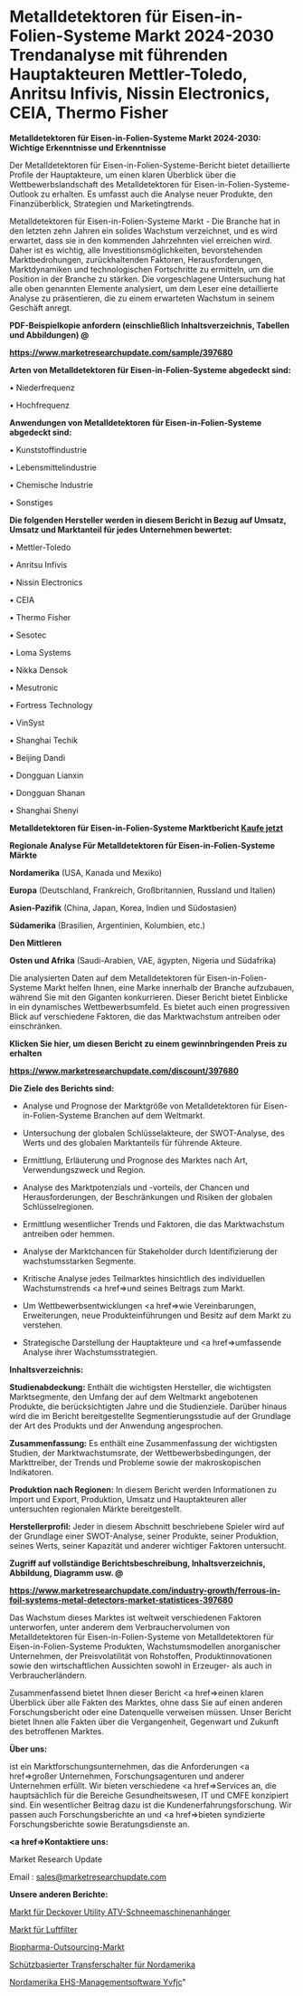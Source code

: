 # Metalldetektoren für Eisen-in-Folien-Systeme Markt 2024-2030 Trendanalyse mit führenden Hauptakteuren Mettler-Toledo, Anritsu Infivis, Nissin Electronics, CEIA, Thermo Fisher

<strong>Metalldetektoren für Eisen-in-Folien-Systeme Markt 2024-2030: Wichtige Erkenntnisse und Erkenntnisse</strong>

Der Metalldetektoren für Eisen-in-Folien-Systeme-Bericht bietet detaillierte Profile der Hauptakteure, um einen klaren Überblick über die Wettbewerbslandschaft des Metalldetektoren für Eisen-in-Folien-Systeme-Outlook zu erhalten. Es umfasst auch die Analyse neuer Produkte, den Finanzüberblick, Strategien und Marketingtrends.

Metalldetektoren für Eisen-in-Folien-Systeme Markt - Die Branche hat in den letzten zehn Jahren ein solides Wachstum verzeichnet, und es wird erwartet, dass sie in den kommenden Jahrzehnten viel erreichen wird. Daher ist es wichtig, alle Investitionsmöglichkeiten, bevorstehenden Marktbedrohungen, zurückhaltenden Faktoren, Herausforderungen, Marktdynamiken und technologischen Fortschritte zu ermitteln, um die Position in der Branche zu stärken. Die vorgeschlagene Untersuchung hat alle oben genannten Elemente analysiert, um dem Leser eine detaillierte Analyse zu präsentieren, die zu einem erwarteten Wachstum in seinem Geschäft anregt.



<strong><b>PDF-Beispielkopie anfordern (einschließlich Inhaltsverzeichnis, Tabellen und Abbildungen) @ </b></strong>

<strong><a href=https://www.marketresearchupdate.com/sample/397680>

<strong>https://www.marketresearchupdate.com/sample/397680</u></a></strong></strong>



<strong>Arten von Metalldetektoren für Eisen-in-Folien-Systeme abgedeckt sind:</strong>

• Niederfrequenz

• Hochfrequenz



<strong>Anwendungen von Metalldetektoren für Eisen-in-Folien-Systeme abgedeckt sind:</strong>

• Kunststoffindustrie

• Lebensmittelindustrie

• Chemische Industrie

• Sonstiges



<strong>Die folgenden Hersteller werden in diesem Bericht in Bezug auf Umsatz, Umsatz und Marktanteil für jedes Unternehmen bewertet:</strong>

• Mettler-Toledo

• Anritsu Infivis

• Nissin Electronics

• CEIA

• Thermo Fisher

• Sesotec

• Loma Systems

• Nikka Densok

• Mesutronic

• Fortress Technology

• VinSyst

• Shanghai Techik

• Beijing Dandi

• Dongguan Lianxin

• Dongguan Shanan

• Shanghai Shenyi



<strong>Metalldetektoren für Eisen-in-Folien-Systeme Marktbericht <a href=https://www.marketresearchupdate.com/buynow/397680>Kaufe jetzt</a></strong>



<strong>Regionale Analyse Für Metalldetektoren für Eisen-in-Folien-Systeme Märkte</strong>



<strong>Nordamerika</strong> (USA, Kanada und Mexiko)



<strong>Europa</strong> (Deutschland, Frankreich, Großbritannien, Russland und Italien)



<strong>Asien-Pazifik</strong> (China, Japan, Korea, Indien und Südostasien)



<strong>Südamerika</strong> (Brasilien, Argentinien, Kolumbien, etc.)



<strong>Den Mittleren</strong> 

<strong>Osten und Afrika</strong> (Saudi-Arabien, VAE, ägypten, Nigeria und Südafrika)

Die analysierten Daten auf dem Metalldetektoren für Eisen-in-Folien-Systeme Markt helfen Ihnen, eine Marke innerhalb der Branche aufzubauen, während Sie mit den Giganten konkurrieren. Dieser Bericht bietet Einblicke in ein dynamisches Wettbewerbsumfeld. Es bietet auch einen progressiven Blick auf verschiedene Faktoren, die das Marktwachstum antreiben oder einschränken.



<strong>Klicken Sie hier, um diesen Bericht zu einem gewinnbringenden Preis zu erhalten
</strong>

<strong><a href=https://www.marketresearchupdate.com/discount/397680>https://www.marketresearchupdate.com/discount/397680</b></u></strong></a>



<strong>Die Ziele des Berichts sind:</strong>

- Analyse und Prognose der Marktgröße von Metalldetektoren für Eisen-in-Folien-Systeme Branchen auf dem Weltmarkt.

- Untersuchung der globalen Schlüsselakteure, der SWOT-Analyse, des Werts und des globalen Marktanteils für führende Akteure.

- Ermittlung, Erläuterung und Prognose des Marktes nach Art, Verwendungszweck und Region.

- Analyse des Marktpotenzials und -vorteils, der Chancen und Herausforderungen, der Beschränkungen und Risiken der globalen Schlüsselregionen.

- Ermittlung wesentlicher Trends und Faktoren, die das Marktwachstum antreiben oder hemmen.

- Analyse der Marktchancen für Stakeholder durch Identifizierung der wachstumsstarken Segmente.

- Kritische Analyse jedes Teilmarktes hinsichtlich des individuellen Wachstumstrends <a href=>und</a> seines Beitrags zum Markt.

- Um Wettbewerbsentwicklungen <a href=>wie</a> Vereinbarungen, Erweiterungen, neue Produkteinführungen und Besitz auf dem Markt zu verstehen.

- Strategische Darstellung der Hauptakteure und <a href=>umfas</a>sende Analyse ihrer Wachstumsstrategien.



<strong>Inhaltsverzeichnis:</strong>



<strong>Studienabdeckung:</strong> Enthält die wichtigsten Hersteller, die wichtigsten Marktsegmente, den Umfang der auf dem Weltmarkt angebotenen Produkte, die berücksichtigten Jahre und die Studienziele. Darüber hinaus wird die im Bericht bereitgestellte Segmentierungsstudie auf der Grundlage der Art des Produkts und der Anwendung angesprochen.



<strong>Zusammenfassung:</strong> Es enthält eine Zusammenfassung der wichtigsten Studien, der Marktwachstumsrate, der Wettbewerbsbedingungen, der Markttreiber, der Trends und Probleme sowie der makroskopischen Indikatoren.



<strong>Produktion nach Regionen:</strong> In diesem Bericht werden Informationen zu Import und Export, Produktion, Umsatz und Hauptakteuren aller untersuchten regionalen Märkte bereitgestellt.



<strong>Herstellerprofil:</strong> Jeder in diesem Abschnitt beschriebene Spieler wird auf der Grundlage einer SWOT-Analyse, seiner Produkte, seiner Produktion, seines Werts, seiner Kapazität und anderer wichtiger Faktoren untersucht.



<strong><b>Zugriff auf vollständige Berichtsbeschreibung, Inhaltsverzeichnis, Abbildung, Diagramm usw. @ </b></strong>

<strong><a href=https://www.marketresearchupdate.com/industry-growth/ferrous-in-foil-systems-metal-detectors-market-statistices-397680>https://www.marketresearchupdate.com/industry-growth/ferrous-in-foil-systems-metal-detectors-market-statistices-397680</a></strong>

Das Wachstum dieses Marktes ist weltweit verschiedenen Faktoren unterworfen, unter anderem dem Verbrauchervolumen von Metalldetektoren für Eisen-in-Folien-Systeme von Metalldetektoren für Eisen-in-Folien-Systeme Produkten, Wachstumsmodellen anorganischer Unternehmen, der Preisvolatilität von Rohstoffen, Produktinnovationen sowie den wirtschaftlichen Aussichten sowohl in Erzeuger- als auch in Verbraucherländern.

Zusammenfassend bietet Ihnen dieser Bericht <a href=>einen</a> klaren Überblick über alle Fakten des Marktes, ohne dass Sie auf einen anderen Forschungsbericht oder eine Datenquelle verweisen müssen. Unser Bericht bietet Ihnen alle Fakten über die Vergangenheit, Gegenwart und Zukunft des betroffenen Marktes.



<strong>Über uns:</strong>

 ist ein Marktforschungsunternehmen, das die Anforderungen <a href=>großer</a> Unternehmen, Forschungsagenturen und anderer Unternehmen erfüllt. Wir bieten verschiedene <a href=>Services</a> an, die hauptsächlich für die Bereiche Gesundheitswesen, IT und CMFE konzipiert sind. Ein wesentlicher Beitrag dazu ist die Kundenerfahrungsforschung. Wir passen auch Forschungsberichte an und <a href=>bieten</a> syndizierte Forschungsberichte sowie Beratungsdienste an.



<strong><a href=>Kontaktiere uns:</a></strong>

Market Research Update

Email : sales@marketresearchupdate.com



<strong>Unsere anderen Berichte:</strong>

<a href=https://www.linkedin.com/pulse/deckover-utility-atv-snow-machine-trailers-market>Markt für Deckover Utility ATV-Schneemaschinenanhänger</a>

<a href=https://www.linkedin.com/pulse/air-filters-market-size-trends-consumption>Markt für Luftfilter</a>

<a href=https://www.linkedin.com/pulse/biopharma-outsourcing-market-2023-remarking>Biopharma-Outsourcing-Markt</a>

<a href=https://www.linkedin.com/pulse/north-america-contactor-based-transfer-switch>Schützbasierter Transferschalter für Nordamerika</a>

<a href=https://www.linkedin.com/pulse/north-america-ehs-management-software-yvfjc/>Nordamerika EHS-Managementsoftware Yvfjc</a>"
